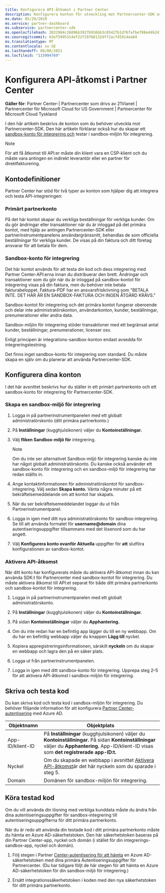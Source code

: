 ```yaml
---
title: Konfigurera API-åtkomst i Partner Center
description: Konfigurera konton för utveckling mot Partnercenter-SDK och testa i sandbox-miljön för integrering.
ms.date: 05/29/2019
ms.service: partner-dashboard
ms.subservice: partnercenter-sdk
ms.openlocfilehash: 2032984c26896b3927b916bb3c8542fb1d76fafbef88ed4b24795987616bbddf
ms.sourcegitcommit: 63ef5995314ef22f29768132dff2acf45914ea84
ms.translationtype: MT
ms.contentlocale: sv-SE
ms.lasthandoff: 08/06/2021
ms.locfileid: "115994769"
---
```

# <a name="set-up-api-access-in-partner-center"></a>Konfigurera API-åtkomst i Partner Center

**Gäller för**: Partner Center-| Partnercenter som drivs av 21Vianet | Partnercenter för Microsoft Cloud for US Government | Partnercenter för Microsoft Cloud Tyskland

I den här artikeln beskrivs de konton som du behöver utveckla mot Partnercenter-SDK. Den här artikeln förklarar också hur du skapar ett [sandbox-konto för integrering och](#integration-sandbox-account) testar i sandbox-miljön för integrering.

>[!NOTE]
>För att få åtkomst till API:er måste din klient vara en CSP-klient och du måste vara antingen en indirekt leverantör eller en partner för direktfakturering.

## <a name="account-definitions"></a>Kontodefinitioner

Partner Center har stöd för två typer av konton som hjälper dig att integrera och testa API-integreringen:

### <a name="primary-partner-account"></a>Primärt partnerkonto

På det här kontot skapar du verkliga beställningar för verkliga kunder. Om du gör ändringar eller transaktioner när du är inloggad på det primära kontot, med hjälp av antingen Partnercenter-SDK eller partnerinstrumentpanelens användargränssnitt, behandlas de som officiella beställningar för verkliga kunder. De visas på din faktura och ditt företag ansvarar för att betala för dem.

### <a name="integration-sandbox-account"></a>Sandbox-konto för integrering

Det här kontot används för att testa din kod och dess integrering med Partner Center-API:erna innan du distribuerar den brett. Ändringar och transaktioner som du gör när du är inloggad på sandbox-kontot för integrering visas på din faktura, men du behöver inte betala fakturabeloppet. Faktura-PDF har en ansvarsfriskrivning som "BETALA INTE. DET HÄR ÄR EN SANDBOX-FAKTURA OCH INGEN ÅTGÄRD KRÄVS."

Sandbox-kontot för integrering och det primära kontot fungerar oberoende och delar inte administratörskonton, användarkonton, kunder, beställningar, prenumerationer eller andra data.

Sandbox-miljön för integrering stöder transaktioner med ett begränsat antal kunder, beställningar, prenumerationer, licenser osv.

Enligt principen är integrations-sandbox-konton endast avsedda för integreringstestning.

Det finns inget sandbox-konto för integrering som standard. Du måste skapa en själv om du planerar att använda Partnercenter-SDK.

## <a name="set-up-your-accounts"></a>Konfigurera dina konton

I det här avsnittet beskrivs hur du ställer in ett primärt partnerkonto och ett sandbox-konto för integrering för Partnercenter-SDK.

### <a name="create-an-integration-sandbox"></a>Skapa en sandbox-miljö för integrering

1. Logga in på partnerinstrumentpanelen med ett globalt administratörskonto (ditt primära partnerkonto.)

2. På **Inställningar** (kugghjulsikonen) väljer du **Kontoinställningar.**

3. Välj **fliken Sandbox-miljö för** integrering.

    >[!NOTE]
    >Om du inte ser alternativet Sandbox-miljö för integrering kanske du inte har något globalt administratörskonto. Du kanske också använder ett sandbox-konto för integrering och en sandbox-miljö för integrering har redan ställts in.

4. Ange kontaktinformationen för administratörskontot för sandbox-integrering. Välj sedan **Skapa konto.** Vänta några minuter på ett bekräftelsemeddelande om att kontot har skapats.

5. När du ser bekräftelsemeddelandet loggar du ut från Partnerinstrumentpanel.

6. Logga in igen med ditt nya administratörskonto för sandbox-integrering. Se till att använda formatet för **username@domain** dina autentiseringsuppgifter tillsammans med det lösenord som du har angett.

7. Välj **Konfigurera konto ovanför Aktuella** uppgifter för **att** slutföra konfigurationen av sandbox-kontot.

### <a name="enable-api-access"></a>Aktivera API-åtkomst

När ditt konto har konfigurerats måste du aktivera API-åtkomst innan du kan använda SDK:t för Partnercenter med sandbox-kontot för integrering. Du måste aktivera åtkomst till API:et separat för både ditt primära partnerkonto och sandbox-kontot för integrering.

1. Logga in på partnerinstrumentpanelen med ett globalt administratörskonto.

2. På **Inställningar** (kugghjulsikonen) väljer du **Kontoinställningar.**

3. På sidan **Kontoinställningar** väljer du **Apphantering.**

4. Om du inte redan har en befintlig app lägger du till en ny webbapp. Om du har en befintlig webbapp väljer du knappen **Lägg till** nyckel.

5. Kopiera appregistreringsinformationen, särskilt **nyckeln** om du skapar en webbapp och lagra den på en säker plats.

6. Logga ut från partnerinstrumentpanelen.

7. Logga in igen med ditt sandbox-konto för integrering. Upprepa steg 2–5 för att aktivera API-åtkomst i sandbox-miljön för integrering.

## <a name="write-and-test-code"></a>Skriva och testa kod

Du kan skriva kod och testa kod i sandbox-miljön för integrering. Du behöver följande information för att konfigurera [Partner Center-autentisering](partner-center-authentication.md) med Azure AD.

| Objektnamn | Objektplats |
| --------- | ------------- |
| App-ID/klient-ID | På **Inställningar** (kugghjulsikonen) väljer du **Kontoinställningar.** På sidan **Kontoinställningar** väljer du **Apphantering.** App-ID/klient-ID visas som **det registrerade app-ID:t.** |
| Nyckel | Om du skapade en webbapp i avsnittet [Aktivera API-åtkomst](#enable-api-access)är det här nyckeln som du sparade i steg 5. |
| Domain | Domänen för sandbox-miljön för integrering. |

## <a name="run-tested-code"></a>Köra testad kod

Om du vill använda din lösning med verkliga kunddata måste du ändra från dina autentiseringsuppgifter för sandbox-integrering till autentiseringsuppgifterna för ditt primära partnerkonto.

När du är redo att använda din testade kod i ditt primära partnerkonto måste du hämta en Azure AD-säkerhetstoken. Den här säkerhetstoken baseras på din Partner Center-app, nyckel och domän (i stället för din integrerings-sandbox-app, nyckel och domän).

1. Följ stegen i Partner [Center-autentisering för att hämta](partner-center-authentication.md) en Azure AD-säkerhetstoken med dina primära Autentiseringsuppgifter för Partnercenter. (Du har tidigare följt de här stegen för att hämta en Azure AD-säkerhetstoken för din sandbox-miljö för integrering.)

2. Ersätt integrationssäkerhetstoken i koden med den nya säkerhetstoken för ditt primära partnerkonto.
